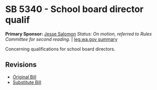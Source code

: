 # SB 5340 - School board director qualif
**Primary Sponsor:** [Jesse Salomon](/person/leg/salomon_je.md)
*Status: On motion, referred to Rules Committee for second reading.* | [leg.wa.gov summary](https://app.leg.wa.gov/billsummary?BillNumber=5340&Year=2021)

Concerning qualifications for school board directors.

## Revisions
* [Original Bill](1/)
* [Substitute Bill](S/)